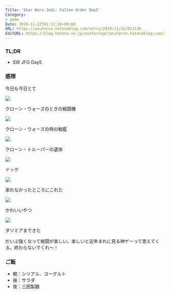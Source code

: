```yaml
---
Title: 'Star Wars Jedi: Fallen Order Day5'
Category:
- game
Date: 2019-11-22T01:11:26+09:00
URL: https://asuforce.hatenablog.com/entry/2019/11/22/011126
EditURL: https://blog.hatena.ne.jp/asuforcegt/asuforce.hatenablog.com/atom/entry/26006613469254152
---
```


### TL;DR

- SW JFO Day5

###  感想

今日も今日とて

<span itemtype="http://schema.org/Photograph" itemscope="itemscope"><img class="magnifiable" src="https://cdn-ak.f.st-hatena.com/images/fotolife/a/asuforcegt/20200807/20200807134756.jpg" itemprop="image"></span>

クローン・ウォーズのときの戦闘機

<span itemtype="http://schema.org/Photograph" itemscope="itemscope"><img class="magnifiable" src="https://cdn-ak.f.st-hatena.com/images/fotolife/a/asuforcegt/20200807/20200807134803.jpg" itemprop="image"></span>

クローン・ウォーズの時の戦艦

<span itemtype="http://schema.org/Photograph" itemscope="itemscope"><img class="magnifiable" src="https://cdn-ak.f.st-hatena.com/images/fotolife/a/asuforcegt/20200807/20200807134809.jpg" itemprop="image"></span>

クローン・トルーパーの遺体

<span itemtype="http://schema.org/Photograph" itemscope="itemscope"><img class="magnifiable" src="https://cdn-ak.f.st-hatena.com/images/fotolife/a/asuforcegt/20200807/20200807134816.jpg" itemprop="image"></span>

ドック

<span itemtype="http://schema.org/Photograph" itemscope="itemscope"><img class="magnifiable" src="https://cdn-ak.f.st-hatena.com/images/fotolife/a/asuforcegt/20200807/20200807134822.jpg" itemprop="image"></span>

来れなかったところにこれた

<span itemtype="http://schema.org/Photograph" itemscope="itemscope"><img class="magnifiable" src="https://cdn-ak.f.st-hatena.com/images/fotolife/a/asuforcegt/20200807/20200807134829.jpg" itemprop="image"></span>

かわいいやつ

<span itemtype="http://schema.org/Photograph" itemscope="itemscope"><img class="magnifiable" src="https://cdn-ak.f.st-hatena.com/images/fotolife/a/asuforcegt/20200807/20200807134836.jpg" itemprop="image"></span>

ダソミアまできた

だいぶ強くなって戦闘が楽しい。楽しいと近年まれに見る神ゲーって思えてくる。終わらないでくれ〜！

### ご飯

- 朝：シリアル、ヨーグルト
- 昼：サラダ
- 夜：三田製麺
